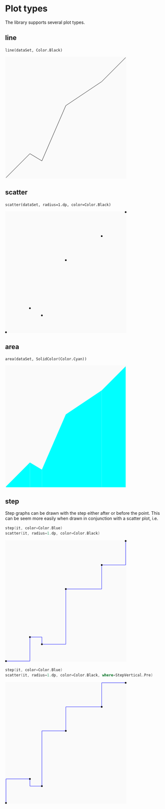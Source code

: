 # Plot types

The library supports several plot types.

## line

`line(dataSet, Color.Black)`

![line](../composable-chart/src/debug/screenshotTest/reference/com/sanbeg/composable_chart/PreviewPlotTypes/PlotPreview_748aa731_4f59fc0b_0.png)

## scatter

`scatter(dataSet, radius=1.dp, color=Color.Black)`

![scatter](../composable-chart/src/debug/screenshotTest/reference/com/sanbeg/composable_chart/PreviewPlotTypes/PlotPreview_748aa731_4f59fc0b_1.png)

## area

`area(dataSet, SolidColor(Color.Cyan))`

![scatter](../composable-chart/src/debug/screenshotTest/reference/com/sanbeg/composable_chart/PreviewPlotTypes/PlotPreview_748aa731_4f59fc0b_2.png)


## step

Step graphs can be drawn with the step either after or before the
point.  This can be seem more easily when drawn in conjunction with a
scatter plot, i.e.

```kotlin
step(it, color=Color.Blue)
scatter(it, radius=1.dp, color=Color.Black)
```

![step](../composable-chart/src/debug/screenshotTest/reference/com/sanbeg/composable_chart/PreviewPlotTypes/PlotPreview_748aa731_4f59fc0b_4.png)

```kotlin
step(it, color=Color.Blue)
scatter(it, radius=1.dp, color=Color.Black, where=StepVertical.Pre)
```

![scatter](../composable-chart/src/debug/screenshotTest/reference/com/sanbeg/composable_chart/PreviewPlotTypes/PlotPreview_748aa731_4f59fc0b_5.png)